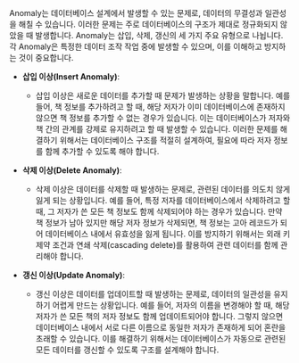 Anomaly는 데이터베이스 설계에서 발생할 수 있는 문제로, 데이터의 무결성과 일관성을 해칠 수 있습니다. 이러한 문제는 주로 데이터베이스의 구조가 제대로 정규화되지 않았을 때 발생합니다. Anomaly는 삽입, 삭제, 갱신의 세 가지 주요 유형으로 나뉩니다. 각 Anomaly은 특정한 데이터 조작 작업 중에 발생할 수 있으며, 이를 이해하고 방지하는 것이 중요합니다.

- **삽입 이상(Insert Anomaly)**:
    
    - 삽입 이상은 새로운 데이터를 추가할 때 문제가 발생하는 상황을 말합니다. 예를 들어, 책 정보를 추가하려고 할 때, 해당 저자가 이미 데이터베이스에 존재하지 않으면 책 정보를 추가할 수 없는 경우가 있습니다. 이는 데이터베이스가 저자와 책 간의 관계를 강제로 유지하려고 할 때 발생할 수 있습니다. 이러한 문제를 해결하기 위해서는 데이터베이스 구조를 적절히 설계하여, 필요에 따라 저자 정보를 함께 추가할 수 있도록 해야 합니다.

- **삭제 이상(Delete Anomaly)**:
    
    - 삭제 이상은 데이터를 삭제할 때 발생하는 문제로, 관련된 데이터를 의도치 않게 잃게 되는 상황입니다. 예를 들어, 특정 저자를 데이터베이스에서 삭제하려고 할 때, 그 저자가 쓴 모든 책 정보도 함께 삭제되어야 하는 경우가 있습니다. 만약 책 정보가 남아 있지만 해당 저자 정보가 삭제되면, 책 정보는 고아 레코드가 되어 데이터베이스 내에서 유효성을 잃게 됩니다. 이를 방지하기 위해서는 외래 키 제약 조건과 연쇄 삭제(cascading delete)를 활용하여 관련 데이터를 함께 관리해야 합니다.

- **갱신 이상(Update Anomaly)**:
    
    - 갱신 이상은 데이터를 업데이트할 때 발생하는 문제로, 데이터의 일관성을 유지하기 어렵게 만드는 상황입니다. 예를 들어, 저자의 이름을 변경해야 할 때, 해당 저자가 쓴 모든 책의 저자 정보도 함께 업데이트되어야 합니다. 그렇지 않으면 데이터베이스 내에서 서로 다른 이름으로 동일한 저자가 존재하게 되어 혼란을 초래할 수 있습니다. 이를 해결하기 위해서는 데이터베이스가 자동으로 관련된 모든 데이터를 갱신할 수 있도록 구조를 설계해야 합니다.